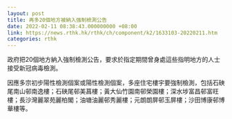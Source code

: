 ```yaml
---
layout: post
title: 再多20個地方被納入強制檢測公告
date: 2022-02-11 08:38:43.000000000 +08:00
link: https://news.rthk.hk/rthk/ch/component/k2/1633103-20220211.htm
categories: rthk
---
```


政府把20個地方納入強制檢測公告，要求於指定期間曾身處這些指明地方的人士接受新冠病毒檢測。

因應多宗初步陽性檢測個案或陽性檢測個案，多座住宅樓宇要強制檢測，包括石硤尾南山邨南逸樓；石硤尾邨美菖樓；黃大仙竹園南邨榮園樓；深水埗富昌邨富旺樓；長沙灣麗翠苑麗柏閣；油塘油麗邨秀麗樓；元朗朗屏邨玉屏樓；沙田博康邨博華樓等。
